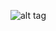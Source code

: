 ![alt tag](https://cloud.githubusercontent.com/assets/14814640/10064365/7aa533aa-622c-11e5-9f91-0563a79a19df.gif)
